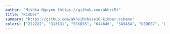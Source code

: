 ```yaml
---
author: "Mishka Nguyen (https://github.com/akhsiM)"
title: "Kimber"
summary: "https://github.com/akhsiM/base16-kimber-scheme"
colors: ["222222", "313131", "555D55", "644646", "5A5A5A", "DEDEE7", "C3C3B4", "FFFFE6", "C88C8C", "476C88", "D8B56D", "99C899", "78B4B4", "537C9C", "86CACD", "704F4F"]
---
```

